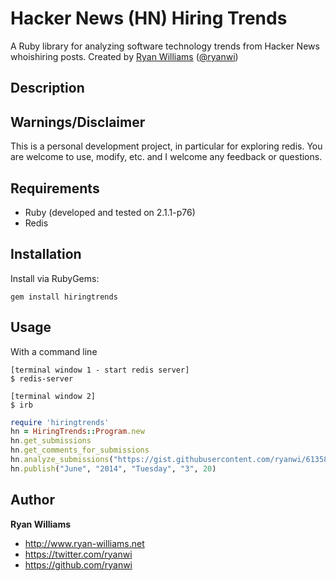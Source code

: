 # Hacker News (HN) Hiring Trends

A Ruby library for analyzing software technology trends from Hacker News whoishiring posts.
Created by <a href="http://www.ryan-williams.net">Ryan Williams</a>
(<a href="https://twitter.com/ryanwi">@ryanwi</a>)

## Description

## Warnings/Disclaimer

This is a personal development project, in particular for exploring redis.  You are welcome to use, modify, etc. and I welcome any feedback or questions.

## Requirements

  * Ruby (developed and tested on 2.1.1-p76)
  * Redis

## Installation

Install via RubyGems:

    gem install hiringtrends

## Usage

With a command line

    [terminal window 1 - start redis server]
    $ redis-server

    [terminal window 2]
    $ irb

```ruby
require 'hiringtrends'
hn = HiringTrends::Program.new
hn.get_submissions
hn.get_comments_for_submissions
hn.analyze_submissions("https://gist.githubusercontent.com/ryanwi/6135845/raw/480a543d752285410fadc562346279a820c0b234/software-terms.dic")
hn.publish("June", "2014", "Tuesday", "3", 20)
```

## Author

**Ryan Williams**

- <http://www.ryan-williams.net>
- <https://twitter.com/ryanwi>
- <https://github.com/ryanwi>
